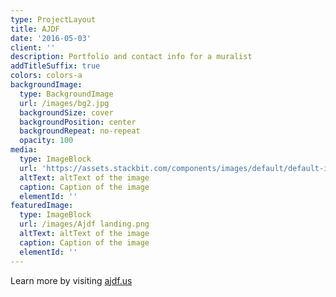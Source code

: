 ```yaml
---
type: ProjectLayout
title: AJDF
date: '2016-05-03'
client: ''
description: Portfolio and contact info for a muralist
addTitleSuffix: true
colors: colors-a
backgroundImage:
  type: BackgroundImage
  url: /images/bg2.jpg
  backgroundSize: cover
  backgroundPosition: center
  backgroundRepeat: no-repeat
  opacity: 100
media:
  type: ImageBlock
  url: 'https://assets.stackbit.com/components/images/default/default-image.png'
  altText: altText of the image
  caption: Caption of the image
  elementId: ''
featuredImage:
  type: ImageBlock
  url: /images/Ajdf landing.png
  altText: altText of the image
  caption: Caption of the image
  elementId: ''
---
```

Learn more by visiting [ajdf.us](https://www.ajdf.us/)

